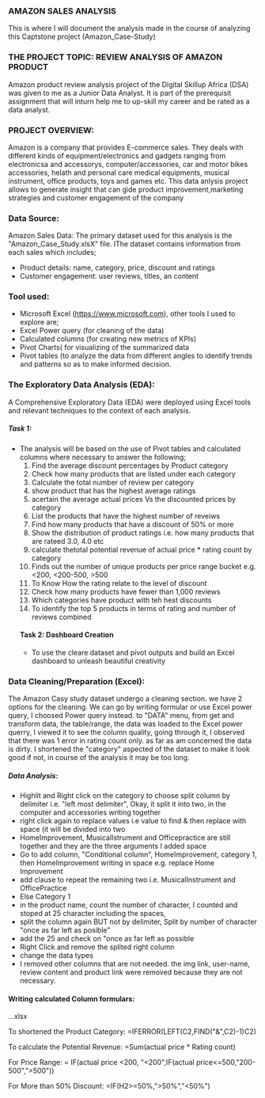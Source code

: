 ### AMAZON SALES ANALYSIS
This is where I will document the analysis made in the course of analyzing this Captstone project (Amazon_Case-Study)
   
### THE PROJECT TOPIC: REVIEW ANALYSIS OF AMAZON PRODUCT
Amazon product review analysis project of the Digital Skillup Africa (DSA) was given to me as a Junior Data Analyst. It is part of the prerequisit assignment that will inturn help me to up-skill my career and be rated as a data analyst. 

### PROJECT OVERVIEW:
Amazon is a company that provides E-commerce sales. They deals with different kinds of equipment/electronics and gadgets ranging from electronicsa and  accessorys, computer/accessories, car and motor bikes accessories, helath and personal care medical equipments, musical instrument, office products, toys and games etc. This data anlysis project allows to generate insight that can gide product improvement,marketing strategies and customer engagement of the company

### Data Source:
Amazon Sales Data: The primary dataset used for this analysis is the "Amazon_Case_Study.xlsX" file. lThe dataset contains information from each sales which includes;
* Product details: name, category, price, discount and ratings
* Customer engagement: user reviews, titles, an content

### Tool used: 
- Microsoft Excel (https://www.microsoft.com), other tools I used to explore are;
- Excel Power query (for cleaning of the data)
- Calculated columns (for creating new metrics of KPIs)
- Pivot Charts( for visualizing of the summarized data
- Pivot tables (to analyze the data from different angles to identify trends and patterns so as to make informed decision.

###  The Exploratory Data Analysis (EDA):
A Comprehensive Exploratory Data (EDA) were deployed using Excel tools and relevant techniques to the context of each analysis.
##### Task 1:
* The analysis will be based on the use of Pivot tables and calculated columns where necessary to answer the following;
  1. Find the average discount percentages by Product category
  2. Check how many products that are listed under each category
  3. Calculate the total number of review per category
  4. show product that has the highest average ratings
  5. acertain the average actual prices Vs the discounted prices by category
  6. List the products that have the highest number of reveiws
  7. Find how  many products that have a discount of 50% or more
  8. Show the distribution of product ratings i.e. how many products that are rateed 3.0, 4.0 etc
  9. calculate thetotal potential revenue of actual price * rating count by category
  10. Finds out the number of unique products per price range bucket e.g. <200, <200-500, >500
  11. To Know How the rating relate to the level of discount
  12. Check how many products have fewer than 1,000 reviews
  13. Which categories have product with teh hest discounts
  14. To identify the top 5 products in terms of rating and number of reviews combined
  #### Task 2: Dashboard Creation
  *    To use the cleare dataset and pivot outputs and build an Excel dashboard to unleash beautiful creativity

### Data Cleaning/Preparation (Excel):
The Amazon Casy study dataset undergo a cleaning section. we have 2 options for the cleaning. We can go by writing formular or use Excel power query, I choosed Power query instead. to "DATA" menu, from get and transform data, the table/range, the data was loaded to the Excel power querry, I viewed it to see the column quality, going through it, I observed that there was 1 error in rating count only. as far as am concerned the data is dirty. I shortened the "category" aspected of the dataset to make it look good if not, in course of the analysis it may be too long.

##### Data Analysis:

- Highlit and Right click on the category to choose split column by delimiter i.e. "left most delimiter", Okay, it split it into two, in the computer and accessories writing together
- right click again to replace values i.e value to find & then replace with space (it will be divided into two
- HomeImprovement, MusicalIstrument and Officepractice are still together and they are the three arguments I added space
- Go to add column, "Conditional column", HomeImprovement, category 1, then HomeImprovement writing in space e.g. replace Home Improvement
- add clause to repeat the remaining two i.e. MusicalInstrument and OfficePractice
- Else Category 1
- in the product name, count the number of character, I counted and stoped at 25 character including the spaces,
- split the column again BUT not by delimiter, Split by number of character "once as far left as posible"
- add the 25 and check on "once as far left as possible
- Right Click and remove the splited right column
- change the data types
- I removed other columns that are not needed. the img link, user-name, review content and product link were removed because they are not necessary.

#### Writing calculated Column formulars: 
...xlsx

   To shortened the Product Category:
   =IFERROR(LEFT(C2,FIND("&",C2)-1)C2)

   To calculate the Potential Revenue:
   =Sum(actual price * Rating count)

   For Price Range:
   = IF(actual price <200, "<200",IF(actual price<=500,"200-500",">500"))

   For More than 50% Discount:
   =IF(H2>=50%,">50%","<50%")

   
